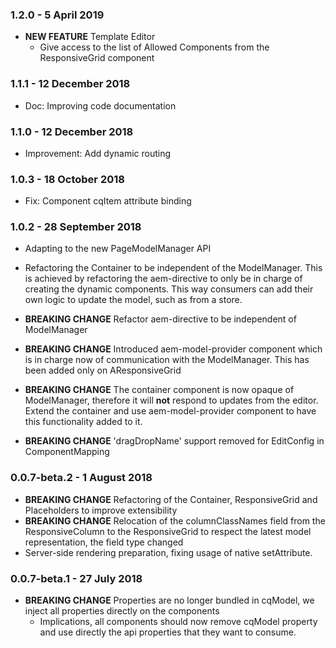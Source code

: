 ### 1.2.0 - 5 April 2019

* **NEW FEATURE** Template Editor
  * Give access to the list of Allowed Components from the ResponsiveGrid component

### 1.1.1 - 12 December 2018

* Doc: Improving code documentation

### 1.1.0 - 12 December 2018

* Improvement: Add dynamic routing

### 1.0.3 - 18 October 2018

* Fix: Component cqItem attribute binding

### 1.0.2 - 28 September 2018

* Adapting to the new PageModelManager API
* Refactoring the Container to be independent of the ModelManager. This is achieved by refactoring the aem-directive to only be in charge of creating the dynamic components. This way consumers can add their own logic to update the model, such as from a store.
* **BREAKING CHANGE** Refactor aem-directive to be independent of ModelManager
* **BREAKING CHANGE** Introduced aem-model-provider component which is in charge now of communication with the ModelManager. This has been added only on AResponsiveGrid
* **BREAKING CHANGE** The container component is now opaque of ModelManager, therefore it will **not** respond to updates from the editor. Extend the container and use aem-model-provider component to have this functionality added to it.

* **BREAKING CHANGE** 'dragDropName' support removed for EditConfig in ComponentMapping

### 0.0.7-beta.2 - 1 August 2018

* **BREAKING CHANGE** Refactoring of the Container, ResponsiveGrid and Placeholders to improve extensibility
* **BREAKING CHANGE** Relocation of the columnClassNames field from the ResponsiveColumn to the ResponsiveGrid to respect the latest model representation, the field type changed 
* Server-side rendering preparation, fixing usage of native setAttribute.

### 0.0.7-beta.1 - 27 July 2018

* **BREAKING CHANGE** Properties are no longer bundled in cqModel, we inject all properties directly on the components
  * Implications, all components should now remove cqModel property and use directly the api properties that they want to consume.
